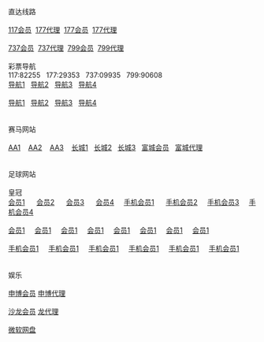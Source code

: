 

<p>直达线路<br>
<br>
<a href="http://52.74.213.211:7211/jini32990f/user/login.html" target="_blank">117会员</a>&nbsp;&nbsp;<a href="http://52.74.213.211:7211/jini32990f/user/login.html" target="_blank">177代理</a>&nbsp;&nbsp;<a href="http://52.74.213.211:7219/msrtp53818f/user/login.html" target="_blank">177会员</a>&nbsp;&nbsp;<a href="http://52.74.213.211:7219/msrtp53818a/account/login.html" target="_blank">177代理</a><br>
<br>
<a href="http://52.74.213.211:7211/jini32990f/user/login.html" target="_blank">737会员</a>&nbsp;&nbsp;<a href="http://52.74.213.211:7211/jini32990a/account/login.html" target="_blank">737代理</a>&nbsp;&nbsp;<a href="http://52.74.213.211:7219/msrtp53818f/user/login.html" target="_blank">799会员</a>&nbsp;&nbsp;<a href="http://52.74.213.211:7219/msrtp53818a/account/login.html" target="_blank">799代理</a><br>
<br>
彩票导航 <br>117:82255&nbsp;&nbsp;&nbsp;177:29353&nbsp;&nbsp;&nbsp;737:09935&nbsp;&nbsp;&nbsp;799:90608
<br>
<a href="http://1.bb5522.ws" target="_blank">导航1</a>&nbsp;&nbsp;&nbsp;<a href="http://2.bb5522.ws" target="_blank">导航2</a>&nbsp;&nbsp;&nbsp;<a href="http://3.bb5522.ws" target="_blank">导航3</a>&nbsp;&nbsp;&nbsp;<a href="http://5.bb5522.ws" target="_blank">导航4</a><br>
<br>
<a href="http://1.bb6688.ws" target="_blank">导航1</a>&nbsp;&nbsp;&nbsp;<a href="http://2.bb5522.ws" target="_blank">导航2</a>&nbsp;&nbsp;&nbsp;<a href="http://3.bb5522.ws" target="_blank">导航3</a>&nbsp;&nbsp;&nbsp;<a href="http://5.bb5522.ws" target="_blank">导航4</a><br>
&nbsp;&nbsp; <br>
<br>
赛马网站<br>
<br>
<a href="http://cc59.net" target="_blank">AA1</a>&nbsp;&nbsp;&nbsp; <a href="http://aa138.net" target="_blank">AA2</a> &nbsp;&nbsp;&nbsp;<a href="http://jj08.net" target="_blank">AA3</a>&nbsp;&nbsp;&nbsp;
<a href="http://ctb988.net" target="_blank">长城1</a>&nbsp;&nbsp;&nbsp;<a href="http://ctb988.com" target="_blank">长城2</a>&nbsp;&nbsp;&nbsp;<a href="http://lk988.net" target="_blank">长城3</a>&nbsp;&nbsp;&nbsp;<a href="http://www.fy2668.com" target="_blank">富城会员</a>&nbsp;&nbsp;&nbsp;<a href="http://www.fy2668.com/aaa" target="_blank">富城代理</a><br><br>
<br>
足球网站<br>
<br>
皇冠<br>
<a href="http:hga008.com" target="_blank">会员1</a>&nbsp; &nbsp; &nbsp; <a href="http:hga018.com" target="_blank">会员2</a>&nbsp; &nbsp; &nbsp; <a href="http://112.78.105.23" target="_blank">会员3</a>&nbsp; &nbsp; &nbsp; <a href="http://112.78.26.130" target="_blank">会员4</a>&nbsp; &nbsp; &nbsp;<a href="m.hga008.com" target="_blank">手机会员1</a>&nbsp; &nbsp; &nbsp; <a href="m.hga018.com" target="_blank">手机会员2</a>&nbsp; &nbsp; &nbsp;<a href="http://203.160.140.17/" target="_blank">手机会员3</a>&nbsp; &nbsp; &nbsp;<a href="http://180.94.224.117" target="_blank">手机会员4</a><br>
<br>
<a href="http:hg0088.com" target="_blank">会员1</a>&nbsp; &nbsp; &nbsp;<a href="http:hg0088.com" target="_blank">会员1</a>&nbsp; &nbsp; &nbsp;<a href="http:hg0088.com" target="_blank">会员1</a>&nbsp; &nbsp; &nbsp;<a href="http:hg0088.com" target="_blank">会员1</a>&nbsp; &nbsp; &nbsp;<a href="http:hg0088.com" target="_blank">会员1</a>&nbsp; &nbsp; &nbsp;<a href="http:hg0088.com" target="_blank">会员1</a>&nbsp; &nbsp; &nbsp;<a href="http:hg0088.com" target="_blank">会员1</a>&nbsp; &nbsp; &nbsp;<a href="http:hg0088.com" target="_blank">会员1</a><br>
<br>
<a href="http:hg0088.com" target="_blank">手机会员1</a>&nbsp; &nbsp; &nbsp;<a href="http:hg0088.com" target="_blank">手机会员1</a>&nbsp; &nbsp; &nbsp;<a href="http:hg0088.com" target="_blank">手机会员1</a>&nbsp; &nbsp; &nbsp;<a href="http:hg0088.com" target="_blank">手机会员1</a>&nbsp; &nbsp; &nbsp;<a href="http:hg0088.com" target="_blank">手机会员1</a>&nbsp; &nbsp; &nbsp;<a href="http:hg0088.com" target="_blank">手机会员1</a><br>
<br>
<br>
娱乐<br>
<br>
<a href="http://msc11.com" target="_blank">申博会员</a> <a href="http://msc11.net" target="_blank">申博代理</a><br>
<br>
<a href="http://sa36.com" target="_blank">沙龙会员</a> <a href="http://sa36.net" target="_blank">龙代理</a><br>
<br>
<a href="https://onedrive.live.com/redir?resid=F5B0090663FEEADA!742" target="_blank">微软网盘</a><br>
<br>
　</p>




</body>

</html>
